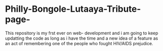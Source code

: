 # Philly-Bongole-Lutaaya-Tribute-page-
This repository is my frst ever on web- development and i am going to keep updatting the code as long as i have the time and a new idea of a feature as an act of remembering one of  the people who fought HIV/AIDS prejudice.
